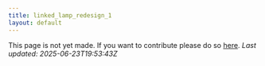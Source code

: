 ```yaml
---
title: linked_lamp_redesign_1
layout: default
---
```


This page is not yet made. If you want to contribute please do so [here](https://github.com/CrazyH2/Bigstone/blob/wiki/components/linked_lamp_redesign_1.md).
_Last updated: 2025-06-23T19:53:43Z_
